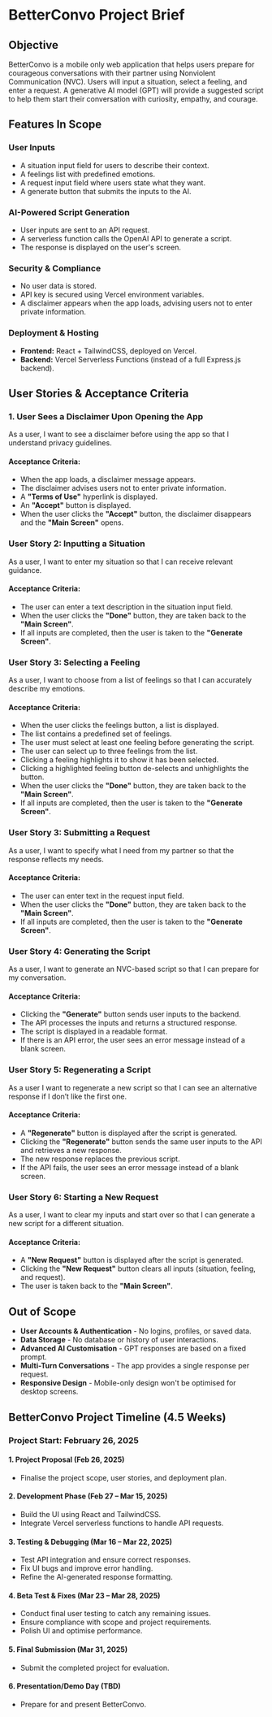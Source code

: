 # BetterConvo Project Brief

## Objective
BetterConvo is a mobile only web application that helps users prepare for courageous conversations with their partner using Nonviolent Communication (NVC). Users will input a situation, select a feeling, and enter a request. A generative AI model (GPT) will provide a suggested script to help them start their conversation with curiosity, empathy, and courage.

## Features In Scope

### User Inputs
- A situation input field for users to describe their context.  
- A feelings list with predefined emotions.  
- A request input field where users state what they want.  
- A generate button that submits the inputs to the AI.  

### AI-Powered Script Generation
- User inputs are sent to an API request.  
- A serverless function calls the OpenAI API to generate a script.  
- The response is displayed on the user's screen.  

### Security & Compliance
- No user data is stored.
- API key is secured using Vercel environment variables.  
- A disclaimer appears when the app loads, advising users not to enter private information.  

### Deployment & Hosting
- **Frontend:** React + TailwindCSS, deployed on Vercel.  
- **Backend:** Vercel Serverless Functions (instead of a full Express.js backend).

## User Stories & Acceptance Criteria

### 1. User Sees a Disclaimer Upon Opening the App
As a user, I want to see a disclaimer before using the app so that I understand privacy guidelines.  

#### Acceptance Criteria:
- When the app loads, a disclaimer message appears.  
- The disclaimer advises users not to enter private information.  
- A **"Terms of Use"** hyperlink is displayed.
- An **"Accept"** button is displayed.
- When the user clicks the **"Accept"** button, the disclaimer disappears and the **"Main Screen"** opens.

### User Story 2: Inputting a Situation
As a user, I want to enter my situation so that I can receive relevant guidance.

#### Acceptance Criteria:
- The user can enter a text description in the situation input field.  
- When the user clicks the **"Done"** button, they are taken back to the **"Main Screen"**.
- If all inputs are completed, then the user is taken to the **"Generate Screen"**.

### User Story 3: Selecting a Feeling
As a user, I want to choose from a list of feelings so that I can accurately describe my emotions.

#### Acceptance Criteria:
- When the user clicks the feelings button, a list is displayed.
- The list contains a predefined set of feelings.  
- The user must select at least one feeling before generating the script.
- The user can select up to three feelings from the list.
- Clicking a feeling highlights it to show it has been selected.
- Clicking a highlighted feeling button de-selects and unhighlights the button.
- When the user clicks the **"Done"** button, they are taken back to the **"Main Screen"**.
- If all inputs are completed, then the user is taken to the **"Generate Screen"**.

### User Story 3: Submitting a Request
As a user, I want to specify what I need from my partner so that the response reflects my needs.

#### Acceptance Criteria:
- The user can enter text in the request input field.
- When the user clicks the **"Done"** button, they are taken back to the **"Main Screen"**.
- If all inputs are completed, then the user is taken to the **"Generate Screen"**.

### User Story 4: Generating the Script
As a user, I want to generate an NVC-based script so that I can prepare for my conversation.

#### Acceptance Criteria:
- Clicking the **"Generate"** button sends user inputs to the backend.  
- The API processes the inputs and returns a structured response.  
- The script is displayed in a readable format.  
- If there is an API error, the user sees an error message instead of a blank screen.

### User Story 5: Regenerating a Script
As a user I want to regenerate a new script so that I can see an alternative response if I don’t like the first one.  

#### Acceptance Criteria:  
- A **"Regenerate"** button is displayed after the script is generated.  
- Clicking the **"Regenerate"** button sends the same user inputs to the API and retrieves a new response.  
- The new response replaces the previous script.  
- If the API fails, the user sees an error message instead of a blank screen.  

### User Story 6: Starting a New Request
As a user, I want to clear my inputs and start over so that I can generate a new script for a different situation.  

#### Acceptance Criteria:
- A **"New Request"** button is displayed after the script is generated.  
- Clicking the **"New Request"** button clears all inputs (situation, feeling, and request). 
- The user is taken back to the **"Main Screen"**.  


## **Out of Scope**  
- **User Accounts & Authentication** - No logins, profiles, or saved data.  
- **Data Storage** - No database or history of user interactions.  
- **Advanced AI Customisation** - GPT responses are based on a fixed prompt.  
- **Multi-Turn Conversations** - The app provides a single response per request.
- **Responsive Design** - Mobile-only design won't be optimised for desktop screens.

## BetterConvo Project Timeline (4.5 Weeks)

###  Project Start: February 26, 2025

#### 1. Project Proposal (Feb 26, 2025)
- Finalise the project scope, user stories, and deployment plan.  

#### 2. Development Phase (Feb 27 – Mar 15, 2025)
- Build the UI using React and TailwindCSS.  
- Integrate Vercel serverless functions to handle API requests.  

#### 3. Testing & Debugging (Mar 16 – Mar 22, 2025)
- Test API integration and ensure correct responses.  
- Fix UI bugs and improve error handling.  
- Refine the AI-generated response formatting.  

#### 4. Beta Test & Fixes (Mar 23 – Mar 28, 2025)
- Conduct final user testing to catch any remaining issues.  
- Ensure compliance with scope and project requirements.  
- Polish UI and optimise performance.  

#### 5. Final Submission (Mar 31, 2025)
- Submit the completed project for evaluation.  

#### 6. Presentation/Demo Day (TBD)
- Prepare for and present BetterConvo.  